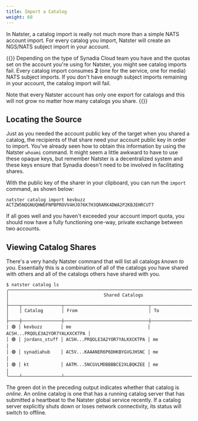```yaml
---
title: Import a Catalog
weight: 60
---
```


In Natster, a catalog import is really not much more than a simple NATS account import. For every catalog you import, Natster will create an NGS/NATS subject import in your account.

{{<hint type=warning title="Account Quotas" >}}
Depending on the type of Synadia Cloud team you have and the quotas set on the account you're using for Natster, you might see catalog imports fail. Every catalog import consumes **2** (one for the service, one for media) NATS subject imports. If you don't have enough subject imports remaining in your account, the catalog import will fail.

Note that every Natster account has only one export for catalogs and this will not grow no matter how many catalogs you share.
{{</hint >}}

## Locating the Source
Just as you needed the account public key of the target when you shared a catalog, the recipients of that share need your account public key in order to import. You've already seen how to obtain this information by using the Natster `whoami` command. It might seem a little awkward to have to use these opaque keys, but remember Natster is a decentralized system and these keys ensure that Synadia doesn't need to be involved in facilitating shares.

With the public key of the sharer in your clipboard, you can run the `import` command, as shown below:

```
natster catalog import kevbuzz ACTZW5NQGNUQHWDFNPBPROVV4HJO76K7H3QRARK4DWA2P2KBJEHRCUT7
```

If all goes well and you haven't exceeded your account import quota, you should now have a fully functioning one-way, private exchange between two accounts.

## Viewing Catalog Shares
There's a very handy Natster command that will list all catalogs _known to you_. Essentially this is a combination of all of the catalogs you have shared with others and all of the catalogs others have shared with you. 

```
$ natster catalog ls
╭──────────────────────────────────────────────────────────────────────────────────────╮
│                                    Shared Catalogs                                   │
├────┬───────────────┬────────────────────────────────┬────────────────────────────────┤
│    │ Catalog       │ From                           │ To                             │
├────┼───────────────┼────────────────────────────────┼────────────────────────────────┤
│ 🟢 │ kevbuzz       │ me                             │ ACSH...PRQOLE3A2YOR7YALKXCKTPA │   
│ 🟢 │ jordans_stuff │ ACSH...PRQOLE3A2YOR7YALKXCKTPA │ me                             │
│ 🟢 │ synadiahub    │ AC5V...KAAANER6P6DHKBYGVGJHSNC │ me                             │
│ 🟢 │ kt            │ AATM...5NCGVLMDBBBBCE2XLBQKZEE │ me                             │
╰────┴───────────────┴─────────────────────────────────────────────────────────────────╯
```

The green dot in the preceding output indicates whether that catalog is _online_. An online catalog is one that has a running catalog server that has submitted a heartbeat to the Natster global service recently. If a catalog server explicitly shuts down or loses network connectivity, its status will switch to offline.